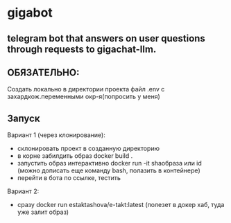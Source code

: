 # gigabot

## telegram bot that answers on user questions through requests to gigachat-llm.

## ОБЯЗАТЕЛЬНО:
  Создать локально в директории проекта файл .env c захардкож.переменными окр-я(попросить у меня)
## Запуск
Вариант 1 (через клонирование):
- склонировать проект в созданную директорию
- в корне забилдить образ docker build .
- запустить образ интерактивно docker run -it shaобраза или id (можно дописать еще команду bash, полазить в контейнере)
- перейти в бота по ссылке, тестить

Вариант 2:
- сразу docker run estaktashova/e-takt:latest (полезет в докер хаб, туда уже залит образ)
